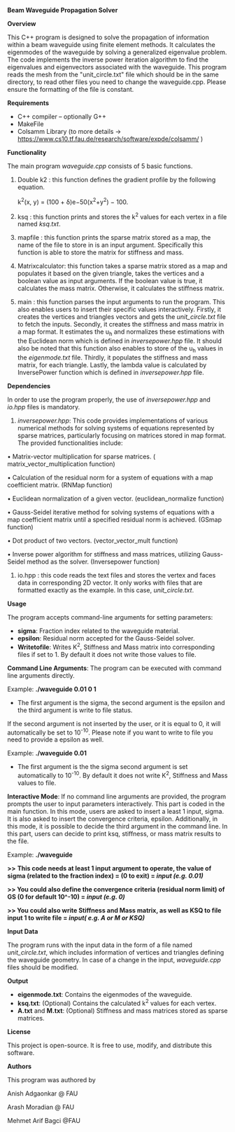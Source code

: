 ﻿**Beam Waveguide Propagation Solver**

**Overview**

This C++ program is designed to solve the propagation of information within a beam waveguide using finite element methods. It calculates the eigenmodes of the waveguide by solving a generalized eigenvalue problem. The code implements the inverse power iteration algorithm to find the eigenvalues and eigenvectors associated with the waveguide. This program reads the mesh from the "unit_circle.txt" file which should be in the same directory, to read other files you need to change the waveguide.cpp. Please ensure the formatting of the file is constant.

**Requirements**

- C++ compiler – optionally G++
- MakeFile
- Colsamm Library (to more details -> <https://www.cs10.tf.fau.de/research/software/expde/colsamm/> )

**Functionality** 

The main program *waveguide.cpp* consists of 5 basic functions. 

1) Double k2 : this function defines the gradient profile by the following equation. 

   k<sup>2</sup>(x, y) = (100 + δ)e−50(x<sup>2</sup>+y<sup>2</sup>) − 100.

1) ksq : this function prints and stores the k<sup>2</sup> values for each vertex in a file named *ksq.txt*.
1) mapfile : this function prints the sparse matrix stored as a map, the name of the file to store in is an input argument. Specifically this function is able to store the matrix for stiffness and mass.
1) Matrixcalculator: this function takes a sparse matrix stored as a map and populates it based on the given triangle, takes the vertices and a boolean value as input arguments. If the boolean value is true, it calculates the mass matrix. Otherwise, it calculates the stiffness matrix.
1) main : this function parses the input arguments to run the program. This also enables users to insert their specific values interactively. Firstly, it creates the vertices and triangles vectors and gets the *unit\_circle.txt* file to fetch the inputs.  Secondly, it creates the stiffness and mass matrix in a map format. It estimates the u<sub>h</sub> and normalizes these estimations with the Euclidean norm which is defined in *inversepower.hpp* file. It should also be noted that this function also enables to store of the u<sub>h</sub> values in the *eigenmode.txt* file. Thirdly, it populates the stiffness and mass matrix, for each triangle. Lastly, the lambda value is calculated by InversePower function which is defined in *inversepower.hpp* file. 

**Dependencies** 

In order to use the program properly, the use of *inversepower.hpp* and *io.hpp* files is mandatory.

1) *inversepower.hpp*: This code provides implementations of various numerical methods for solving systems of equations represented by sparse matrices, particularly focusing on matrices stored in map format. The provided functionalities include:

• Matrix-vector multiplication for sparse matrices. ( matrix\_vector\_multiplication function)  

• Calculation of the residual norm for a system of equations with a map coefficient matrix. (RNMap function) 

• Euclidean normalization of a given vector. (euclidean\_normalize function)

• Gauss-Seidel iterative method for solving systems of equations with a map coefficient matrix until a specified residual norm is achieved. (GSmap function)

• Dot product of two vectors. (vector\_vector\_mult function) 

• Inverse power algorithm for stiffness and mass matrices, utilizing Gauss-Seidel method as the solver. (Inversepower function)

1) io.hpp : this code reads the text files and stores the vertex and faces data in corresponding 2D vector. It only works with files that are formatted exactly as the example. In this case, *unit\_circle.txt*.

**Usage**

The program accepts command-line arguments for setting parameters:

- **sigma**: Fraction index related to the waveguide material.
- **epsilon**: Residual norm accepted for the Gauss-Seidel solver.
- **Writetofile**: Writes K<sup>2</sup>, Stiffness and Mass matrix into corresponding files if set to 1. By default it does not write those values to file.




**Command Line Arguments**: The program can be executed with command line arguments directly. 

Example: **./waveguide 0.01 0 1** 

- The first argument is the sigma, the second argument is the epsilon and the third argument is write to file status.

If the second argument is not inserted by the user, or it is equal to 0, it will automatically be set to 10<sup>-10</sup>. Please note if you want to write to file you need to provide a epsilon as well. 

Example: **./waveguide 0.01**

- The first argument is the the sigma second argument is set automatically to 10<sup>-10</sup>. By default it does not write K<sup>2</sup>, Stiffness and Mass values to file.

**Interactive Mode**: If no command line arguments are provided, the program prompts the user to input parameters interactively. This part is coded in the main function. In this mode, users are asked to insert a least 1 input, sigma. It is also asked to insert the convergence criteria, epsilon. Additionally, in this mode, it is possible to decide the third argument in the command line. In this part, users can decide to print ksq, stiffness, or mass matrix results to the file. 

Example: **./waveguide** 

**>>** **This code needs at least 1 input argument to operate, the value of sigma (related to the fraction index) = (0 to exit) = *input (e.g. 0.01)***

**>> You could also define the convergence criteria (residual norm limit) of GS (0 for default 10^-10) = *input (e.g. 0)***

**>> You could also write Stiffness and Mass matrix, as well as KSQ to file input 1 to write file = *input( e.g. A or M or KSQ)***

**Input Data**

The program runs with the input data in the form of a file named *unit\_circle.txt*, which includes information of vertices and triangles defining the waveguide geometry. In case of a change in the input, *waveguide.cpp* files should be modified. 

**Output**

- **eigenmode.txt**: Contains the eigenmodes of the waveguide.
- **ksq.txt**: (Optional) Contains the calculated k<sup>2</sup> values for each vertex.
- **A.txt** and **M.txt**: (Optional) Stiffness and mass matrices stored as sparse matrices.


**License**

This project is open-source. It is free to use, modify, and distribute this software.

**Authors**

This program was authored by 

Anish Adgaonkar @ FAU

Arash Moradian @ FAU

Mehmet Arif Bagci @FAU  

